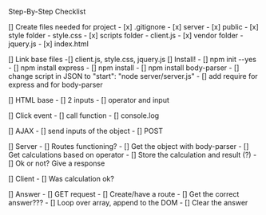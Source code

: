 Step-By-Step Checklist 

[] Create files needed for project 
    - [x] .gitignore
    - [x] server
        - [x] public
            - [x] style folder
                - style.css
            - [x] scripts folder
                - client.js
            - [x] vendor folder
                - jquery.js
            - [x] index.html

 [] Link base files 
    -[] client.js, style.css, jquery.js
 [] Install!
    - [] npm init --yes
    - [] npm install express
    - [] npm install 
    - [] npm install body-parser
    - [] change script in JSON to "start": "node server/server.js"
    - [] add require for express and for body-parser

[] HTML base
    - [] 2 inputs 
    - [] operator and input 

[] Click event
    - [] call function 
    - [] console.log

[] AJAX
    - [] send inputs of the object 
        - [] POST

[] Server
    - [] Routes functioning? 
        - [] Get the object with body-parser
        - [] Get calculations based on operator
        - [] Store the calculation and result (?)
        - [] Ok or not? Give a response

[] Client
    - [] Was calculation ok? 

[] Answer
    - [] GET request 
        - [] Create/have a route
        - [] Get the correct answer??? 
    - [] Loop over array, append to the DOM 
    - [] Clear the answer 
        



